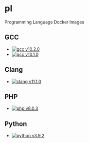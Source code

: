 # pl

Programming Language Docker Images

## GCC

* [![gcc v10.2.0](https://github.com/QiYuTechOrg/pl/actions/workflows/gcc_v10_2_0.yaml/badge.svg)](https://github.com/QiYuTechOrg/pl/actions/workflows/gcc_v10_2_0.yaml)
* [![gcc v10.1.0](https://github.com/QiYuTechOrg/pl/actions/workflows/gcc_v10.1.0.yaml/badge.svg)](https://github.com/QiYuTechOrg/pl/actions/workflows/gcc_v10.1.0.yaml)

## Clang

* [![clang v11.1.0](https://github.com/QiYuTechOrg/pl/actions/workflows/clang_v11_1_0.yaml/badge.svg)](https://github.com/QiYuTechOrg/pl/actions/workflows/clang_v11_1_0.yaml)

## PHP

* [![php v8.0.3](https://github.com/QiYuTechOrg/pl/actions/workflows/php_v8_0_3.yaml/badge.svg)](https://github.com/QiYuTechOrg/pl/actions/workflows/php_v8_0_3.yaml)

## Python

* [![python v3.9.2](https://github.com/QiYuTechOrg/pl/actions/workflows/py_v3_9_2.yaml/badge.svg)](https://github.com/QiYuTechOrg/pl/actions/workflows/py_v3_9_2.yaml)

